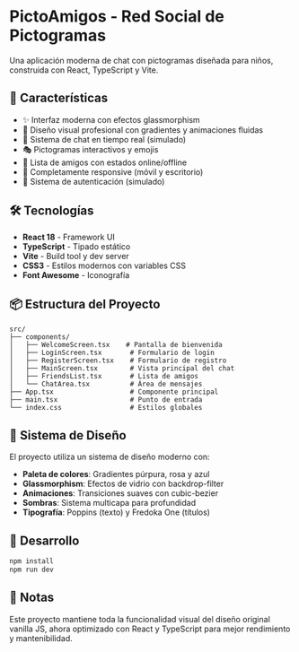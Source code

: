 # PictoAmigos - Red Social de Pictogramas

Una aplicación moderna de chat con pictogramas diseñada para niños, construida con React, TypeScript y Vite.

## 🚀 Características

- ✨ Interfaz moderna con efectos glassmorphism
- 🎨 Diseño visual profesional con gradientes y animaciones fluidas
- 💬 Sistema de chat en tiempo real (simulado)
- 🎭 Pictogramas interactivos y emojis
- 👥 Lista de amigos con estados online/offline
- 📱 Completamente responsive (móvil y escritorio)
- 🔐 Sistema de autenticación (simulado)

## 🛠️ Tecnologías

- **React 18** - Framework UI
- **TypeScript** - Tipado estático
- **Vite** - Build tool y dev server
- **CSS3** - Estilos modernos con variables CSS
- **Font Awesome** - Iconografía

## 📦 Estructura del Proyecto

```
src/
├── components/
│   ├── WelcomeScreen.tsx    # Pantalla de bienvenida
│   ├── LoginScreen.tsx       # Formulario de login
│   ├── RegisterScreen.tsx    # Formulario de registro
│   ├── MainScreen.tsx        # Vista principal del chat
│   ├── FriendsList.tsx       # Lista de amigos
│   └── ChatArea.tsx          # Área de mensajes
├── App.tsx                   # Componente principal
├── main.tsx                  # Punto de entrada
└── index.css                 # Estilos globales
```

## 🎨 Sistema de Diseño

El proyecto utiliza un sistema de diseño moderno con:

- **Paleta de colores**: Gradientes púrpura, rosa y azul
- **Glassmorphism**: Efectos de vidrio con backdrop-filter
- **Animaciones**: Transiciones suaves con cubic-bezier
- **Sombras**: Sistema multicapa para profundidad
- **Tipografía**: Poppins (texto) y Fredoka One (títulos)

## 🚀 Desarrollo

```bash
npm install
npm run dev
```


## 📝 Notas

Este proyecto mantiene toda la funcionalidad visual del diseño original vanilla JS, ahora optimizado con React y TypeScript para mejor rendimiento y mantenibilidad.
